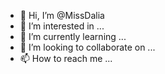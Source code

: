 - 👋 Hi, I’m @MissDalia
- 👀 I’m interested in ...
- 🌱 I’m currently learning ...
- 💞️ I’m looking to collaborate on ...
- 📫 How to reach me ...

<!---
MissDalia/MissDalia is a ✨ special ✨ repository because its `README.md` (this file) appears on your GitHub profile.
You can click the Preview link to take a look at your changes.
--->
